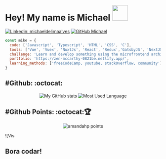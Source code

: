 <h1> Hey! My name is Michael  <img src="https://media.giphy.com/media/fcbkCxKMMNrcQ/giphy.gif" width="50"></h1>


[![Linkedin: michaeldelimaalves](https://img.shields.io/badge/-michaeldelimaalves-blue?style=flat-square&logo=Linkedin&logoColor=white&link=https://www.linkedin.com/in/michaeldelimaalves/)](https://www.linkedin.com/in/michaeldelimaalves/)
[![GitHub Michael](https://img.shields.io/github/followers/michaelpaco?label=follow&style=social)](https://github.com/michaelpaco)

```javascript
const mike = {
  code: ['Javascript', 'Typescript', 'HTML', 'CSS', 'C'],
  tools: ['Vue', 'Vuex', 'NuxtJs', 'React', 'Redux','GatsbyJS', 'NextJS', 'Node', 'Jest', 'SASS', ],
  challenge: 'Learn and develop something using the microfrontend architecture',
  portfolio: 'https://zen-mccarthy-0821be.netlify.app/',
  learning_methods: ['freeCodeCamp, youtube, stackOverflow, community']
}
```

<h2 align='left'>#Github: :octocat:</h2>
<p align="center">
    <img  align="center" src="https://github-readme-stats.vercel.app/api?username=michaelpaco&count_private=true&show_icons=true&theme=onedark" alt="My GitHub stats"/>
    <img  align="center" src="https://github-readme-stats.vercel.app/api/top-langs/?username=michaelpaco&langs_count=10&layout=compact&theme=onedark" alt="Most Used Language"/>
</p>
<h2 align='left'>#Github Points: :octocat:🏆️</h2>
<p align="center">
    <img src="https://github-profile-trophy.vercel.app/?username=michaelpaco&theme=onedark&margin-w=7&hide_border=true" alt="amandahp points"/>
</p>

![Vis

<h2>Bora codar!</h2>
